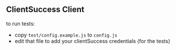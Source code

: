 ClientSuccess Client
---

to run tests:
- copy `test/config.example.js` to `config.js`
- edit that file to add your clientSuccess credentials (for the tests)
